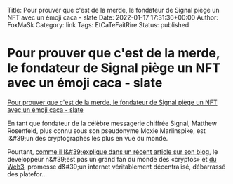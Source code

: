 Title: Pour prouver que c&#39;est de la merde, le fondateur de Signal piège un NFT avec un émoji caca - slate
Date: 2022-01-17 17:31:36+00:00
Author: FoxMaSk 
Category: link
Tags: EtCaTeFaitRire
Status: published





# Pour prouver que c&#39;est de la merde, le fondateur de Signal piège un NFT avec un émoji caca - slate

[Pour prouver que c&#39;est de la merde, le fondateur de Signal piège un NFT avec un émoji caca - slate](https://korii.slate.fr/tech/fondateur-signal-piege-nft-avec-emoji-caca-moxie-marlinspike-critique-web3-decentralisation-blockchain)



En tant que fondateur de la célèbre messagerie chiffrée Signal, Matthew
Rosenfeld, plus connu sous son pseudonyme Moxie Marlinspike, est l\&#39;un
des cryptographes les plus en vue du monde.

Pourtant, [comme il l\&#39;explique dans un récent article sur son
blog](https://moxie.org/2022/01/07/web3-first-impressions.html), le
développeur n\&#39;est pas un grand fan du monde des «cryptos» et [du
Web3](https://korii.slate.fr/tech/web3-avenir-internet-nouveau-buzzword-cryptomonnaies-blockchain-decentralisation),
promesse d\&#39;un internet véritablement décentralisé, débarrassé des
platefor...


